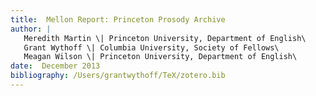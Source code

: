 ```yaml
---
title:  Mellon Report: Princeton Prosody Archive
author: |
   Meredith Martin \| Princeton University, Department of English\
   Grant Wythoff \| Columbia University, Society of Fellows\
   Meagan Wilson \| Princeton University, Department of English\
date:  December 2013
bibliography: /Users/grantwythoff/TeX/zotero.bib
---
```


